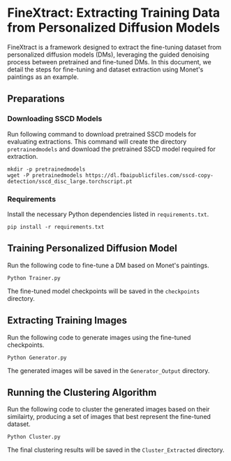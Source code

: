# FineXtract: Extracting Training Data from Personalized Diffusion Models

FineXtract is a framework designed to extract the fine-tuning dataset from personalized diffusion models (DMs), leveraging the guided denoising process between pretrained and fine-tuned DMs. In this document, we detail the steps for fine-tuning and dataset extraction using Monet's paintings as an example.

## Preparations

### Downloading SSCD Models

Run following command to download pretrained SSCD models for evaluating extractions. This command will create the directory `pretrainedmodels` and download the pretrained SSCD model required for extraction.

```
mkdir -p pretrainedmodels
wget -P pretrainedmodels https://dl.fbaipublicfiles.com/sscd-copy-detection/sscd_disc_large.torchscript.pt
```

### Requirements

Install the necessary Python dependencies listed in `requirements.txt`.

```
pip install -r requirements.txt
```

## Training Personalized Diffusion Model

Run the following code to fine-tune a DM based on Monet's paintings.

```
Python Trainer.py
```

The fine-tuned model checkpoints will be saved in the `checkpoints` directory.

## Extracting Training Images

Run the following code to generate images using the fine-tuned checkpoints.

```
Python Generator.py
```

The generated images will be saved in the `Generator_Output` directory.

## Running the Clustering Algorithm

Run the following code to cluster the generated images based on their similairty, producing a set of images that best represent the fine-tuned dataset.

```
Python Cluster.py
```

The final clustering results will be saved in the `Cluster_Extracted` directory.
